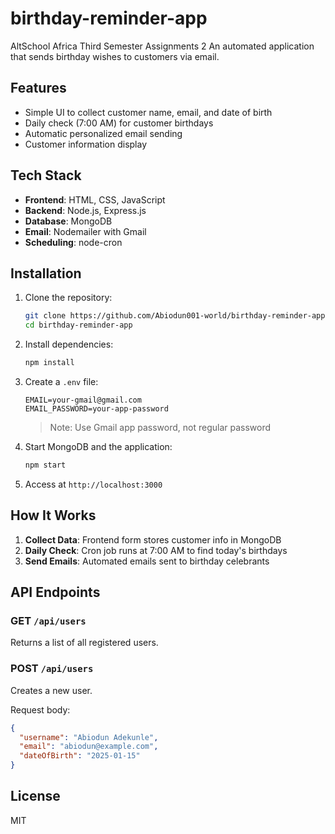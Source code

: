 # birthday-reminder-app

AltSchool Africa Third Semester Assignments 2
An automated application that sends birthday wishes to customers via email.

## Features

- Simple UI to collect customer name, email, and date of birth
- Daily check (7:00 AM) for customer birthdays
- Automatic personalized email sending
- Customer information display

## Tech Stack

- **Frontend**: HTML, CSS, JavaScript
- **Backend**: Node.js, Express.js
- **Database**: MongoDB
- **Email**: Nodemailer with Gmail
- **Scheduling**: node-cron

## Installation

1. Clone the repository:

   ```bash
   git clone https://github.com/Abiodun001-world/birthday-reminder-app.git
   cd birthday-reminder-app
   ```

2. Install dependencies:

   ```bash
   npm install
   ```

3. Create a `.env` file:

   ```
   EMAIL=your-gmail@gmail.com
   EMAIL_PASSWORD=your-app-password
   ```

   > Note: Use Gmail app password, not regular password

4. Start MongoDB and the application:

   ```bash
   npm start
   ```

5. Access at `http://localhost:3000`

## How It Works

1. **Collect Data**: Frontend form stores customer info in MongoDB
2. **Daily Check**: Cron job runs at 7:00 AM to find today's birthdays
3. **Send Emails**: Automated emails sent to birthday celebrants

## API Endpoints

### GET `/api/users`

Returns a list of all registered users.

### POST `/api/users`

Creates a new user.

Request body:

```json
{
  "username": "Abiodun Adekunle",
  "email": "abiodun@example.com",
  "dateOfBirth": "2025-01-15"
}
```

## License

MIT
